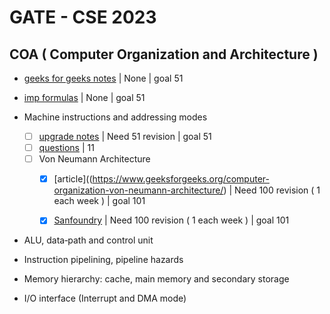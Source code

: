 # GATE - CSE 2023


## COA ( Computer Organization and Architecture )

- [geeks for geeks notes](https://www.geeksforgeeks.org/last-minute-notes-computer-organization/) | None | goal 51
- [imp formulas](https://gradeup.co/important-formulas-for-computer-organisation-i-c23d6b77-8b92-11e6-a78d-13d307578a14) | None | goal 51

- Machine instructions and addressing modes
  - [ ] [upgrade notes](https://gradeup.co/machine-instructions-and-addressing-modes-i-f93a398a-c593-11e5-9b1e-18aead1f3fc0) | Need 51 revision  | goal 51
  - [ ] [questions](http://gate-exam.in/cs/Syllabus/Computer-Science-Information-Technology/Computer-Organization-Architecture/Machine-Instructions-Addressing-Modes) | 11
  - [ ] Von Neumann Architecture
       - [x] [article]((https://www.geeksforgeeks.org/computer-organization-von-neumann-architecture/) | Need 100 revision ( 1 each week ) | goal 101
       - [x] [Sanfoundry](https://www.sanfoundry.com/microcontroller-mcqs-von-newmann-harward-architecture/) | Need 100 revision ( 1 each week ) | goal 101
       

- ALU, data‐path and control unit
- Instruction pipelining, pipeline hazards
- Memory hierarchy: cache, main memory and secondary storage
- I/O interface (Interrupt and DMA mode)
